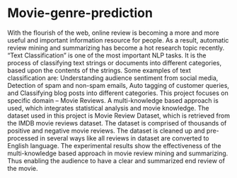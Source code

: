 # Movie-genre-prediction
With the flourish of the web, online review is becoming a more and more useful and important information resource for people. As a result, automatic review mining and summarizing has become a hot research topic recently. “Text Classification” is one of the most important NLP tasks. It is the process of classifying text strings or documents into different categories, based upon the contents of the strings. Some examples of text classification are: Understanding audience sentiment from social media, Detection of spam and non-spam emails, Auto tagging of customer queries, and Classifying blog posts into different categories. This project focuses on specific domain – Movie Reviews. A multi-knowledge based approach is used, which integrates statistical analysis and movie knowledge. The dataset used in this project is Movie Review Dataset, which is retrieved from the IMDB movie reviews dataset. The dataset is comprised of thousands of positive and negative movie reviews. The dataset is cleaned up and pre-processed in several ways like all reviews in dataset are converted to English language. The experimental results show the effectiveness of the multi-knowledge based approach in movie review mining and summarizing. Thus enabling the audience to have a clear and summarized end review of the movie.
